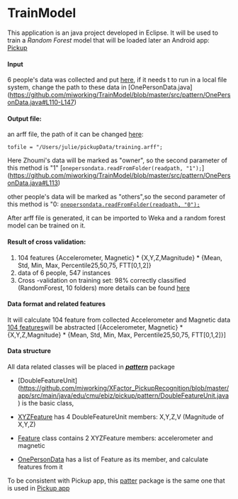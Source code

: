 # TrainModel
This application is an java project developed in Eclipse. It will be used to train a *Random Forest* model that will be loaded later an Android app: [Pickup](https://github.com/miworking/TrainModel)

#### Input
6 people's data was collected and put  [here](https://github.com/miworking/TrainModel/tree/master/data/pickupData), if it needs t to run in a local file system, change the path to these data in [OnePersonData.java] (https://github.com/miworking/TrainModel/blob/master/src/pattern/OnePersonData.java#L110-L147)


#### Output file: 
an arff file, the path of it can be changed [here](https://github.com/miworking/TrainModel/blob/master/src/pattern/OnePersonData.java#L108):

`tofile = "/Users/julie/pickupData/training.arff";`

Here Zhoumi's data will be marked as "owner", so  the second parameter of this method is "1"
[`onepersondata.readFromFolder(readpath, "1");`] (https://github.com/miworking/TrainModel/blob/master/src/pattern/OnePersonData.java#L113)

other people's data will be marked as "others",so the second parameter of this method is "0:
[`onepersondata.readFromFolder(readpath, "0");`](https://github.com/miworking/TrainModel/blob/master/src/pattern/OnePersonData.java#L121)


After arff file is generated, it can be imported to Weka and a random forest model can be trained on it.


#### Result of cross validation:
 
1. 104 features
{Accelerometer, Magnetic} * {X,Y,Z,Magnitude} * {Mean, Std, Min, Max, Percentile25,50,75, FTT[0,1,2]}
2. data of 6 people, 547 instances
3. Cross -validation on training set: 98% correctly classified (RandomForest, 10 folders) more details can be found [here](https://www.dropbox.com/s/bnvwc62nh7kt24q/Pickup.pptx?dl=0)



#### Data format and related features
It will calculate 104 feature from collected Accelerometer and Magnetic data
[104 features](https://www.dropbox.com/s/bnvwc62nh7kt24q/Pickup.pptx?dl=0)will be abstracted
[{Accelerometer, Magnetic} * {X,Y,Z,Magnitude} * {Mean, Std, Min, Max, Percentile25,50,75, FTT[0,1,2]}]


#### Data structure
All data related classes will be placed in [***pattern***](https://github.com/miworking/XFactor_PickupRecognition/tree/master/app/src/main/java/edu/cmu/ebiz/pickup/pattern) package

- [DoubleFeatureUnit]
(https://github.com/miworking/XFactor_PickupRecognition/blob/master/app/src/main/java/edu/cmu/ebiz/pickup/pattern/DoubleFeatureUnit.java) is the basic class,

- [XYZFeature](https://github.com/miworking/XFactor_PickupRecognition/blob/master/app/src/main/java/edu/cmu/ebiz/pickup/pattern/XYZFeature.java)  has 4 DoubleFeatureUnit members: X,Y,Z,V (Magnitude of X,Y,Z)

- [Feature](https://github.com/miworking/XFactor_PickupRecognition/blob/master/app/src/main/java/edu/cmu/ebiz/pickup/pattern/Feature.java) class contains 2 XYZFeature members: accelerometer and magnetic

- [OnePersonData](https://github.com/miworking/XFactor_PickupRecognition/blob/master/app/src/main/java/edu/cmu/ebiz/pickup/pattern/OnePersonData.java) has a list of Feature as its member, and calculate features from it


To be consistent with Pickup app, this [patter](https://github.com/miworking/TrainModel/tree/master/src/pattern) package is the same one that is used in [Pickup app](https://github.com/miworking/XFactor_Pickup/tree/master/app/src/main/java/edu/cmu/ebiz/pickup/pattern)
